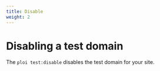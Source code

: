 ```yaml
---
title: Disable
weight: 2
---
```


# Disabling a test domain

The `ploi test:disable` disables the test domain for your site.
